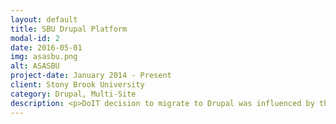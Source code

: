 ```yaml
---
layout: default
title: SBU Drupal Platform
modal-id: 2
date: 2016-05-01
img: asasbu.png
alt: ASASBU
project-date: January 2014 - Present
client: Stony Brook University
category: Drupal, Multi-Site
description: <p>DoIT decision to migrate to Drupal was influenced by the fact that there were already pockets of Drupal installations across campus. To better serve the campus community, ensure that best practices were followed and to alleviate the burder of system administration, we decided to offer these existing sites access to our platform.</p><p>Based on the projects support capabilities we either assigned the project its own code-base or merged the site into our common, multi-site  platform. This allowed those projects with unique functional and administrative requirements to onboard without requiring a complete IT Takeover of the site, while allowing other sites more freedom to focus on content and primary duties.</p>
---
```

